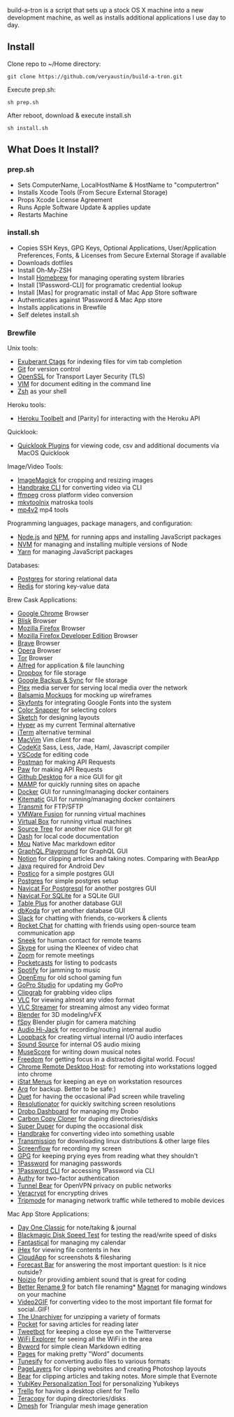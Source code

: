build-a-tron is a script that sets up a stock OS X machine into a new development machine, as well as installs additional applications I use day to day.

## Install

Clone repo to ~/Home directory:

```
git clone https://github.com/veryaustin/build-a-tron.git
```

Execute prep.sh:

```
sh prep.sh
```

After reboot, download & execute install.sh

```
sh install.sh
```

## What Does It Install?

### prep.sh

* Sets ComputerName, LocalHostName & HostName to "computertron"
* Installs Xcode Tools (From Secure External Storage)
* Props Xcode License Agreement
* Runs Apple Software Update & applies update
* Restarts Machine

### install.sh

* Copies SSH Keys, GPG Keys, Optional Applications, User/Application Preferences, Fonts, & Licenses from Secure External Storage if available
* Downloads dotfiles
* Install Oh-My-ZSH
* Install [Homebrew] for managing operating system libraries
* Install [1Password-CLI] for programatic credential lookup
* Install [Mas] for programatic install of Mac App Store software
* Authenticates against 1Password & Mac App store
* Installs applications in Brewfile
* Self deletes install.sh

### Brewfile

Unix tools:

* [Exuberant Ctags] for indexing files for vim tab completion
* [Git] for version control
* [OpenSSL] for Transport Layer Security (TLS)
* [VIM] for document editing in the command line
* [Zsh] as your shell

Heroku tools:

* [Heroku Toolbelt] and [Parity] for interacting with the Heroku API

Quicklook:

* [Quicklook Plugins] for viewing code, csv and additional documents via MacOS Quicklook

Image/Video Tools:

* [ImageMagick] for cropping and resizing images
* [Handbrake CLI] for converting video via CLI
* [ffmpeg] cross platform video conversion
* [mkvtoolnix] matroska tools
* [mp4v2] mp4 tools

Programming languages, package managers, and configuration:

* [Node.js] and [NPM], for running apps and installing JavaScript packages
* [NVM] for managing and installing multiple versions of Node
* [Yarn] for managing JavaScript packages

Databases:

* [Postgres] for storing relational data
* [Redis] for storing key-value data

Brew Cask Applications:

* [Google Chrome] Browser
* [Blisk] Browser
* [Mozilla Firefox] Browser
* [Mozilla Firefox Developer Edition] Browser
* [Brave] Browser
* [Opera] Browser
* [Tor] Browser
* [Alfred] for application & file launching
* [Dropbox] for file storage
* [Google Backup & Sync] for file storage
* [Plex] media server for serving local media over the network
* [Balsamiq Mockups] for mocking up wireframes
* [Skyfonts] for integrating Google Fonts into the system
* [Color Snapper] for selecting colors
* [Sketch] for designing layouts
* [Hyper] as my current Terminal alternative
* [iTerm] alternative terminal
* [MacVim] Vim client for mac
* [CodeKit] Sass, Less, Jade, Haml, Javascript compiler
* [VSCode] for editing code
* [Postman] for making API Requests
* [Paw] for making API Requests
* [Github Desktop] for a nice GUI for git
* [MAMP] for quickly running sites on apache
* [Docker] GUI for running/managing docker containers
* [Kitematic] GUI for running/managing docker containers
* [Transmit] for FTP/SFTP
* [VMWare Fusion] for running virtual machines
* [Virtual Box] for running virtual machines
* [Source Tree] for another nice GUI for git
* [Dash] for local code documentation
* [Mou] Native Mac markdown editor
* [GraphQL Playground] for GraphQL GUI
* [Notion] for clipping articles and taking notes. Comparing with BearApp
* [Java] required for Android Dev
* [Postico] for a simple postgres GUI
* [Postgres] for simple postgres setup
* [Navicat For Postgresql] for another postgres GUI
* [Navicat For SQLite] for a SQLite GUI
* [Table Plus] for another database GUI
* [dbKoda] for yet another database GUI
* [Slack] for chatting with friends, co-workers & clients
* [Rocket Chat] for chatting with friends using open-source team communication app
* [Sneek] for human contact for remote teams
* [Skype] for using the Kleenex of video chat
* [Zoom] for remote meetings
* [Pocketcasts] for listing to podcasts
* [Spotify] for jamming to music
* [OpenEmu] for old school gaming fun
* [GoPro Studio] for updating my GoPro
* [Clipgrab] for grabbing video clips
* [VLC] for viewing almost any video format
* [VLC Streamer] for streaming almost any video format
* [Blender] for 3D modeling/vFX
* [fSpy] Blender plugin for camera matching
* [Audio Hi-Jack] for recording/routing internal audio
* [Loopback] for creating virtual internal I/O audio interfaces
* [Sound Source] for internal OS audio mixing
* [MuseScore] for writing down musical notes
* [Freedom] for getting focus in a distracted digital world. Focus!
* [Chrome Remote Desktop Host]: for remoting into workstations logged into chrome
* [iStat Menus] for keeping an eye on workstation resources
* [Arq] for backup. Better to be safe:)
* [Duet] for having the occasional iPad screen while traveling
* [Resolutionator] for quickly switching screen resolutions
* [Drobo Dashboard] for managing my Drobo
* [Carbon Copy Cloner] for duping directories/disks
* [Super Duper] for duping the occasional disk
* [Handbrake] for converting video into something usable
* [Transmission] for downloading linux distributions & other large files
* [Screenflow] for recording my screen
* [GPG] for keeping prying eyes from reading what they shouldn't
* [1Password] for managing passwords
* [1Password CLI] for accessing 1Password via CLI
* [Authy] for two-factor authentication
* [Tunnel Bear] for OpenVPN privacy on public networks
* [Veracrypt] for encrypting drives
* [Tripmode] for managing network traffic while tethered to mobile devices

Mac App Store Applications:

* [Day One Classic] for note/taking & journal
* [Blackmagic Disk Speed Test] for testing the read/write speed of disks
* [Fantastical] for managing my calendar
* [iHex] for viewing file contents in hex
* [CloudApp] for screenshots & filesharing
* [Forecast Bar] for answering the most important question: Is it nice outside?
* [Noizio] for providing ambient sound that is great for coding
* [Better Rename 9] for batch file renaming* [Magnet] for managing windows on your machine
* [Video2GIF] for converting video to the most important file format for social..GIF!
* [The Unarchiver] for unzipping a variety of formats
* [Pocket] for saving articles for reading later
* [Tweetbot] for keeping a close eye on the Twitterverse
* [WiFi Explorer] for seeing all the WiFi in the area
* [Byword] for simple clean Markdown editing
* [Pages] for making pretty "Word" documents
* [Tunesify] for converting audio files to various formats
* [PageLayers] for clipping websites and creating Photoshop layouts
* [Bear] for clipping articles and taking notes. More simple that Evernote
* [YubiKey Personalization Tool] for personalizing Yubikeys
* [Trello] for having a desktop client for Trello
* [Teracopy] for duping directories/disks
* [Dmesh] for Triangular mesh image generation

[exuberant ctags]: http://ctags.sourceforge.net/
[heroku toolbelt]: https://toolbelt.heroku.com/
[Quicklook Plugins]: https://www.quicklookplugins.com/
[homebrew]: http://brew.sh/
[imagemagick]: http://www.imagemagick.org/
[handbrake cli]: https://handbrake.fr/docs/en/latest/cli/cli-options.html
[ffmpeg]: https://www.ffmpeg.org/
[mkvtoolnix]: https://mkvtoolnix.download/
[mp4v2]: https://github.com/pcwalton/mp4v2
[node.js]: http://nodejs.org/
[npm]: https://www.npmjs.org/
[postgres]: http://www.postgresql.org/
[git]: https://git-scm.com
[vim]: https://www.vim.org
[heroku toolbelt]: https://toolbelt.heroku.com/
[rbenv]: https://github.com/sstephenson/rbenv
[yarn]: https://yarnpkg.com/en/
[redis]: http://redis.io/
[openssl]: https://www.openssl.org/
[zsh]: http://www.zsh.org/
[nvm]: https://github.com/creationix/nvm


[google chrome]: https://www.google.com/chrome/
[blisk]: https://blisk.io/
[mozilla firefox]: https://www.mozilla.org/en-US/firefox/new/
[mozilla firefox developer edition]: https://www.mozilla.org/en-US/firefox/developer/
[brave]: https://brave.com
[opera]: https://www.opera.com/
[tor]: https://www.torproject.org/projects/torbrowser.html
[alfred]: https://www.alfredapp.com/
[dropbox]: http://dropbox.com/
[Google Backup & Sync]: https://www.google.com/drive/download/
[plex]: https://www.plex.tv/
[balsamiq mockups]: https://balsamiq.com/products/mockups/
[skyfonts]: http://skyfonts.com/
[color snapper]: http://colorsnapper.com/
[sketch]: https://www.sketchapp.com/
[dmesh]: http://dmesh.thedofl.com/
[iconjar]: https://geticonjar.com
[hyper]: https://hyper.is/
[iterm]: https://www.iterm2.com/
[macvim]: https://github.com/b4winckler/macvim/releases
[codekit]: https://incident57.com/codekit/
[vscode]: https://code.visualstudio.com/
[postman]: https://www.getpostman.com/
[paw]: https://paw.cloud/
[github desktop]: https://desktop.github.com/
[mamp]: https://www.mamp.info/en/
[docker]: https://www.docker.com/
[kitematic]: https://kitematic.com/
[transmit]: https://panic.com/transmit/
[vmware fusion]: https://www.vmware.com/products/fusion
[virtual box]: https://www.virtualbox.org/wiki/Downloads
[source tree]: https://www.sourcetreeapp.com/
[dash]: https://kapeli.com/dash
[mou]: http://25.io/mou/
[graphql playground]: https://www.apollographql.com/docs/apollo-server/testing/graphql-playground/
[notion]: https://notion.so
[java]: https://www.java.com/en/download/
[postico]: https://eggerapps.at/postico/
[postgres app]: http://postgresapp.com/
[navicat for postgresql]: http://www.navicat.com/products/navicat-for-postgresql/
[navicat for sqlite]: http://www.navicat.com/products/navicat-for-sqlite/
[table plus]: https://tableplus.com
[dbKoda]: https://www.dbkoda.com
[slack]: https://slack.com/
[rocket chat]: https://rocket.chat/
[sneek]: https://sneek.io
[skype]: http://skype.com/
[zoom]: https://zoom.us/
[pocketcasts]: http://www.shiftyjelly.com/pocketcasts/
[spotify]: http://www.spotify.com/
[openemu]: http://openemu.org/
[gopro studio]: http://shop.gopro.com/softwareandapp/gopro-studio/GoPro-Studio.html
[clipgrab]: https://clipgrab.org/
[vlc]: http://www.videolan.org/vlc/index.html
[vlc streamer]: http://hobbyistsoftware.com/vlcstreamer
[blender]: https://www.blender.org
[fspy]: https://fspy.io/
[audio hi-jack]: https://www.rogueamoeba.com/audiohijack/
[loopback]: https://www.rogueamoeba.com/loopback/
[sound source]: https://rogueamoeba.com/soundsource/
[musescore]: https://musescore.org
[freedom]: https://http://freedom.to
[chrome remote desktop host]: https://chrome.google.com/webstore/detail/chrome-remote-desktop/gbchcmhmhahfdphkhkmpfmihenigjmpp?hl=en
[istat menus]: https://bjango.com/mac/istatmenus/
[arq]: https://arqbackup.com
[duet]: http://www.duetdisplay.com/
[resolutionator]: http://manytricks.com/resolutionator/
[drobo dashboard]: http://www.drobo.com/
[carbon copy cloner]: https://bombich.com/
[super duper]: http://www.shirt-pocket.com/SuperDuper/SuperDuperDescription.html
[teracopy]: https://www.codesector.com/
[handbrake]: https://handbrake.fr/
[transmission]: http://www.transmissionbt.com/
[screenflow]: http://www.telestream.net/screenflow/overview.htm
[gpg]: https://gpgtools.org/
[1password]: https://1password.com/
[1password cli]: https://support.1password.com/command-line/
[Authy]: https://authy.com
[tunnel bear]: https://www.tunnelbear.com/
[tripmode]: http://tripmode.ch/
[veracrypt]: https://veracrypt.codeplex.com/
[day one classic]: http://dayoneapp.com/
[blackmagic disk speed test]: https://itunes.apple.com/us/app/blackmagic-disk-speed-test/id425264550?mt=12
[fantastical]: https://flexibits.com/fantastical
[ihex]: https://itunes.apple.com/us/app/ihex-hex-editor/id909566003?mt=12
[cloudapp]: https://itunes.apple.com/us/app/cloudapp-capture-share-gifs-videos-screencasts/id417602904?mt=12
[forecast bar]: https://itunes.apple.com/us/app/forecast-bar-weather-radar-and-alerts/id982710545?mt=12
[noizio]: https://itunes.apple.com/us/app/noizio/id928871589?mt=12
[better rename 9]: https://itunes.apple.com/us/app/better-rename-9/id414209656?mt=12
[magnet]: https://itunes.apple.com/us/app/magnet/id441258766?mt=12
[video2gif]: https://itunes.apple.com/us/app/video2gif/id672062950?mt=12
[the unarchiver]: https://itunes.apple.com/us/app/the-unarchiver/id425424353?mt=12
[pocket]: https://itunes.apple.com/us/app/pocket/id568494494?mt=12
[tweetbot]: https://tapbots.com/tweetbot/mac/
[wifi explorer]: https://itunes.apple.com/us/app/wifi-explorer/id494803304?mt=12
[byword]: https://itunes.apple.com/us/app/byword/id420212497?mt=12
[pages]: https://itunes.apple.com/us/app/pages/id409201541?mt=12
[tunesify]: https://itunes.apple.com/us/app/tunesify/id412675054?mt=12
[pagelayers]: https://itunes.apple.com/us/app/page-layers-website-screenshots-with-layers/id437835477?mt=12
[bear]: https://itunes.apple.com/us/app/bear-beautiful-writing-app-for-notes-and-prose/id1091189122?mt=12
[yubikey personalization tool]: https://itunes.apple.com/us/app/yubikey-personalization-tool/id638161122?mt=12
[trello]: https://itunes.apple.com/us/app/trello/id1278508951?mt=12

